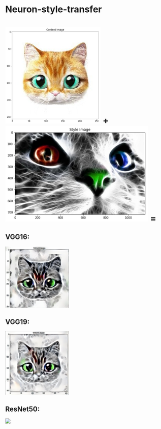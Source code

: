 # Neuron-style-transfer

<img src="style and content images/content1.jpg" width="300"/>  +  <img src="style and content images/style1.jpg" alt="total loss" height="300"/> =
<br/>
=
## VGG16:<br/> ##
<img src="output images/VGG16_1.png"  width="200"/>
<br/>

## VGG19:<br/>
<img src="output images/VGG19_1.png"  width="200"/>
<br/>

## ResNet50:<br/>
<img src="output images/ResNet50_1.png"  width="200"/>
<br/>


